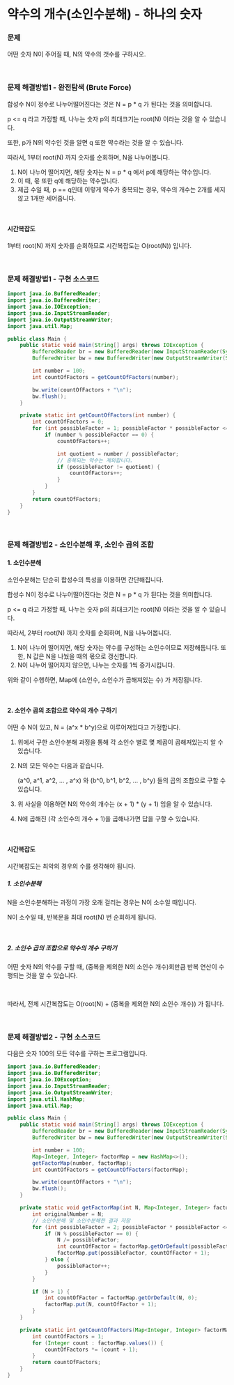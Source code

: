# 약수의 개수(소인수분해) - 하나의 숫자

### 문제

어떤 숫자 N이 주어질 때, N의 약수의 갯수를 구하시오.

<br>

### 문제 해결방법1 - 완전탐색 (Brute Force)

합성수 N이 정수로 나누어떨어진다는 것은 N = p * q 가 된다는 것을 의미합니다.

p <= q 라고 가정할 때, 나누는 숫자 p의 최대크기는 root(N) 이라는 것을 알 수 있습니다.

또한, p가 N의 약수인 것을 알면 q 또한 약수라는 것을 알 수 있습니다.

따라서, 1부터 root(N) 까지 숫자를 순회하며, N을 나누어봅니다.

1. N이 나누어 떨어지면, 해당 숫자는 N = p * q 에서 p에 해당하는 약수입니다.
2. 이 때, 몫 또한 q에 해당하는 약수입니다.
3. 제곱 수일 때, p == q인데 이렇게 약수가 중복되는 경우, 약수의 개수는 2개를 세지 않고 1개만 세어줍니다.

<br>

#### 시간복잡도

1부터 root(N) 까지 숫자를 순회하므로 시간복잡도는 O(root(N)) 입니다.

<br>

### 문제 해결방법1 - 구현 소스코드

```java
import java.io.BufferedReader;
import java.io.BufferedWriter;
import java.io.IOException;
import java.io.InputStreamReader;
import java.io.OutputStreamWriter;
import java.util.Map;

public class Main {
    public static void main(String[] args) throws IOException {
        BufferedReader br = new BufferedReader(new InputStreamReader(System.in));
        BufferedWriter bw = new BufferedWriter(new OutputStreamWriter(System.out));

        int number = 100;
        int countOfFactors = getCountOfFactors(number);

        bw.write(countOfFactors + "\n");
        bw.flush();
    }

    private static int getCountOfFactors(int number) {
        int countOfFactors = 0;
        for (int possibleFactor = 1; possibleFactor * possibleFactor <= number; possibleFactor++) {
            if (number % possibleFactor == 0) {
                countOfFactors++;

                int quotient = number / possibleFactor;
                // 중복되는 약수는 제외합니다.
                if (possibleFactor != quotient) {
                    countOfFactors++;
                }
            }
        }
        return countOfFactors;
    }
}
```

<br>

### 문제 해결방법2 - 소인수분해 후, 소인수 곱의 조합

#### 1. 소인수분해

소인수분해는 단순히 합성수의 특성을 이용하면 간단해집니다.

합성수 N이 정수로 나누어떨어진다는 것은 N = p * q 가 된다는 것을 의미합니다.

p <= q 라고 가정할 때, 나누는 숫자 p의 최대크기는 root(N) 이라는 것을 알 수 있습니다.

따라서, 2부터 root(N) 까지 숫자를 순회하며, N을 나누어봅니다.

1. N이 나누어 떨어지면, 해당 숫자는 약수를 구성하는 소인수이므로 저장해둡니다. 또한, N 값은 N을 나눴을 때의 몫으로 갱신합니다.
2. N이 나누어 떨어지지 않으면, 나누는 숫자를 1씩 증가시킵니다.

위와 같이 수행하면, Map에 (소인수, 소인수가 곱해져있는 수) 가 저장됩니다.

<br>

#### 2. 소인수 곱의 조합으로 약수의 개수 구하기

어떤 수 N이 있고, N = (a^x * b^y)으로 이루어져있다고 가정합니다.

1. 위에서 구한 소인수분해 과정을 통해 각 소인수 별로 몇 제곱이 곱해져있는지 알 수 있습니다.

2. N의 모든 약수는 다음과 같습니다.

   (a^0, a^1, a^2, ... , a^x) 와 (b^0, b^1, b^2, ... , b^y) 들의 곱의 조합으로 구할 수 있습니다.

3. 위 사실을 이용하면 N의 약수의 개수는 (x + 1) * (y + 1) 임을 알 수 있습니다.

4. N에 곱해진 (각 소인수의 개수 + 1)을 곱해나가면 답을 구할 수 있습니다.

<br>

#### 시간복잡도

시간복잡도는 최악의 경우의 수를 생각해야 됩니다.

##### 1. 소인수분해

N을 소인수분해하는 과정이 가장 오래 걸리는 경우는 N이 소수일 때입니다.

N이 소수일 때, 반복문을 최대 root(N) 번 순회하게 됩니다.

<br>

##### 2. 소인수 곱의 조합으로 약수의 개수 구하기

어떤 숫자 N의 약수를 구할 때, (중복을 제외한 N의 소인수 개수)회만큼 반복 연산이 수행되는 것을 알 수 있습니다.

<br>

따라서, 전체 시간복잡도는 O(root(N) + (중복을 제외한 N의 소인수 개수)) 가 됩니다.

<br>

### 문제 해결방법2 - 구현 소스코드

다음은 숫자 100의 모든 약수를 구하는 프로그램입니다.

```java
import java.io.BufferedReader;
import java.io.BufferedWriter;
import java.io.IOException;
import java.io.InputStreamReader;
import java.io.OutputStreamWriter;
import java.util.HashMap;
import java.util.Map;

public class Main {
    public static void main(String[] args) throws IOException {
        BufferedReader br = new BufferedReader(new InputStreamReader(System.in));
        BufferedWriter bw = new BufferedWriter(new OutputStreamWriter(System.out));

        int number = 100;
        Map<Integer, Integer> factorMap = new HashMap<>();
        getFactorMap(number, factorMap);
        int countOfFactors = getCountOfFactors(factorMap);

        bw.write(countOfFactors + "\n");
        bw.flush();
    }

    private static void getFactorMap(int N, Map<Integer, Integer> factorMap) {
        int originalNumber = N;
        // 소인수분해 및 소인수분해한 결과 저장
        for (int possibleFactor = 2; possibleFactor * possibleFactor <= originalNumber; ) {
            if (N % possibleFactor == 0) {
                N /= possibleFactor;
                int countOfFactor = factorMap.getOrDefault(possibleFactor, 0);
                factorMap.put(possibleFactor, countOfFactor + 1);
            } else {
                possibleFactor++;
            }
        }

        if (N > 1) {
            int countOfFactor = factorMap.getOrDefault(N, 0);
            factorMap.put(N, countOfFactor + 1);
        }
    }

    private static int getCountOfFactors(Map<Integer, Integer> factorMap) {
        int countOfFactors = 1;
        for (Integer count : factorMap.values()) {
            countOfFactors *= (count + 1);
        }
        return countOfFactors;
    }
}
```
